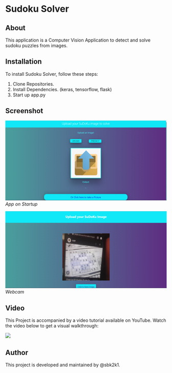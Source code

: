 # Sudoku Solver

## About

This application is a Computer Vision Application to detect and solve sudoku puzzles from images.

## Installation

To install Sudoku Solver, follow these steps:

1. Clone Repositories.
2. Install Dependencies. (keras, tensorflow, flask)
3. Start up app.py

## Screenshot

![Screenshot 1](./static/Capture.PNG)
_App on Startup_

![Screenshot 2](./static/webcam.PNG)
_Webcam_

## Video

This Project is accompanied by a video tutorial available on YouTube. Watch the video below to get a visual walkthrough:

[<img src="https://img.youtube.com/vi/lUnCptNHJu8/hqdefault.jpg" 
/>](https://youtu.be/lUnCptNHJu8)

## Author

This project is developed and maintained by @sbk2k1.
